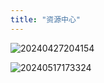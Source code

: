 ```yaml
---
title: "资源中心"
---
```


![20240427204154](https://img.isxcode.com/picgo/20240427204154.png)

![20240517173324](https://img.isxcode.com/picgo/20240517173324.png)